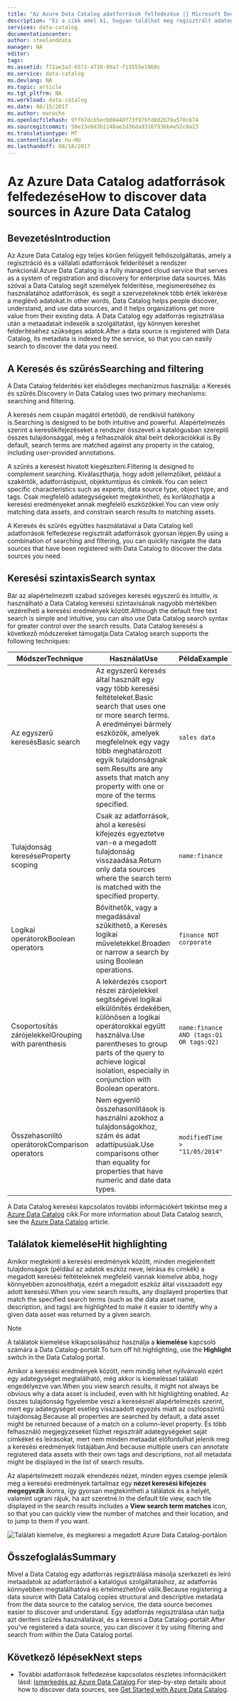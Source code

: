 ```yaml
---
title: "Az Azure Data Catalog adatforrások felfedezése |} Microsoft Docs"
description: "Ez a cikk emel ki, hogyan találhat meg regisztrált adategységeket az Azure Data Catalog, beleértve a Keresés és szűrés és az Azure Data Catalog-portál a találati kijelölő képességeivel."
services: data-catalog
documentationcenter: 
author: steelanddata
manager: NA
editor: 
tags: 
ms.assetid: f72ae3a3-6573-4710-89a7-f13555e1968c
ms.service: data-catalog
ms.devlang: NA
ms.topic: article
ms.tgt_pltfrm: NA
ms.workload: data-catalog
ms.date: 08/15/2017
ms.author: maroche
ms.openlocfilehash: 9ff67dcb5ecb00440f73f979fd8d2b79a570c674
ms.sourcegitcommit: 50e23e8d3b1148ae2d36dad3167936b4e52c8a23
ms.translationtype: MT
ms.contentlocale: hu-HU
ms.lasthandoff: 08/18/2017
---
```

# <a name="how-to-discover-data-sources-in-azure-data-catalog"></a><span data-ttu-id="bb6d0-103">Az Azure Data Catalog adatforrások felfedezése</span><span class="sxs-lookup"><span data-stu-id="bb6d0-103">How to discover data sources in Azure Data Catalog</span></span>
## <a name="introduction"></a><span data-ttu-id="bb6d0-104">Bevezetés</span><span class="sxs-lookup"><span data-stu-id="bb6d0-104">Introduction</span></span>
<span data-ttu-id="bb6d0-105">Az Azure Data Catalog egy teljes körűen felügyelt felhőszolgáltatás, amely a regisztráció és a vállalati adatforrások felderítését a rendszer funkcionál.</span><span class="sxs-lookup"><span data-stu-id="bb6d0-105">Azure Data Catalog is a fully managed cloud service that serves as a system of registration and discovery for enterprise data sources.</span></span> <span data-ttu-id="bb6d0-106">Más szóval a Data Catalog segít személyek felderítése, megismeréséhez és használatához adatforrások, és segít a szervezeteknek több érték lekérése a meglévő adatokat.</span><span class="sxs-lookup"><span data-stu-id="bb6d0-106">In other words, Data Catalog helps people discover, understand, and use data sources, and it helps organizations get more value from their existing data.</span></span> <span data-ttu-id="bb6d0-107">A Data Catalog egy adatforrás regisztrálása után a metaadatait indexelik a szolgáltatást, így könnyen kereshet felderítéséhez szükséges adatok.</span><span class="sxs-lookup"><span data-stu-id="bb6d0-107">After a data source is registered with Data Catalog, its metadata is indexed by the service, so that you can easily search to discover the data you need.</span></span>

## <a name="searching-and-filtering"></a><span data-ttu-id="bb6d0-108">A Keresés és szűrés</span><span class="sxs-lookup"><span data-stu-id="bb6d0-108">Searching and filtering</span></span>
<span data-ttu-id="bb6d0-109">A Data Catalog felderítési két elsődleges mechanizmus használja: a Keresés és szűrés.</span><span class="sxs-lookup"><span data-stu-id="bb6d0-109">Discovery in Data Catalog uses two primary mechanisms: searching and filtering.</span></span>

<span data-ttu-id="bb6d0-110">A keresés nem csupán magától értetődő, de rendkívül hatékony is.</span><span class="sxs-lookup"><span data-stu-id="bb6d0-110">Searching is designed to be both intuitive and powerful.</span></span> <span data-ttu-id="bb6d0-111">Alapértelmezés szerint a keresőkifejezéseket a rendszer összeveti a katalógusban szereplő összes tulajdonsággal, még a felhasználók által beírt dekorációkkal is.</span><span class="sxs-lookup"><span data-stu-id="bb6d0-111">By default, search terms are matched against any property in the catalog, including user-provided annotations.</span></span>

<span data-ttu-id="bb6d0-112">A szűrés a keresést hivatott kiegészíteni.</span><span class="sxs-lookup"><span data-stu-id="bb6d0-112">Filtering is designed to complement searching.</span></span> <span data-ttu-id="bb6d0-113">Kiválaszthatja, hogy adott jellemzőiket, például a szakértők, adatforrástípust, objektumtípus és címkék.</span><span class="sxs-lookup"><span data-stu-id="bb6d0-113">You can select specific characteristics such as experts, data source type, object type, and tags.</span></span> <span data-ttu-id="bb6d0-114">Csak megfelelő adategységeket megtekintheti, és korlátozhatja a keresési eredményeket annak megfelelő eszközökkel.</span><span class="sxs-lookup"><span data-stu-id="bb6d0-114">You can view only matching data assets, and constrain search results to matching assets.</span></span>

<span data-ttu-id="bb6d0-115">A Keresés és szűrés együttes használatával a Data Catalog kell adatforrások felfedezése regisztrált adatforrások gyorsan lépjen.</span><span class="sxs-lookup"><span data-stu-id="bb6d0-115">By using a combination of searching and filtering, you can quickly navigate the data sources that have been registered with Data Catalog to discover the data sources you need.</span></span>

## <a name="search-syntax"></a><span data-ttu-id="bb6d0-116">Keresési szintaxis</span><span class="sxs-lookup"><span data-stu-id="bb6d0-116">Search syntax</span></span>
<span data-ttu-id="bb6d0-117">Bár az alapértelmezett szabad szöveges keresés egyszerű és intuitív, is használható a Data Catalog keresési szintaxisának nagyobb mértékben vezérelheti a keresési eredmények között.</span><span class="sxs-lookup"><span data-stu-id="bb6d0-117">Although the default free text search is simple and intuitive, you can also use Data Catalog search syntax for greater control over the search results.</span></span> <span data-ttu-id="bb6d0-118">Data Catalog keresési a következő módszereket támogatja:</span><span class="sxs-lookup"><span data-stu-id="bb6d0-118">Data Catalog search supports the following techniques:</span></span>

| <span data-ttu-id="bb6d0-119">Módszer</span><span class="sxs-lookup"><span data-stu-id="bb6d0-119">Technique</span></span> | <span data-ttu-id="bb6d0-120">Használat</span><span class="sxs-lookup"><span data-stu-id="bb6d0-120">Use</span></span> | <span data-ttu-id="bb6d0-121">Példa</span><span class="sxs-lookup"><span data-stu-id="bb6d0-121">Example</span></span> |
| --- | --- | --- |
| <span data-ttu-id="bb6d0-122">Az egyszerű keresés</span><span class="sxs-lookup"><span data-stu-id="bb6d0-122">Basic search</span></span> |<span data-ttu-id="bb6d0-123">Az egyszerű keresés által használt egy vagy több keresési feltételeket.</span><span class="sxs-lookup"><span data-stu-id="bb6d0-123">Basic search that uses one or more search terms.</span></span> <span data-ttu-id="bb6d0-124">A eredményei bármely eszközök, amelyek megfelelnek egy vagy több meghatározott egyik tulajdonságnak sem.</span><span class="sxs-lookup"><span data-stu-id="bb6d0-124">Results are any assets that match any property with one or more of the terms specified.</span></span> |`sales data` |
| <span data-ttu-id="bb6d0-125">Tulajdonság keresése</span><span class="sxs-lookup"><span data-stu-id="bb6d0-125">Property scoping</span></span> |<span data-ttu-id="bb6d0-126">Csak az adatforrások, ahol a keresési kifejezés egyeztetve van-e a megadott tulajdonság visszaadása.</span><span class="sxs-lookup"><span data-stu-id="bb6d0-126">Return only data sources where the search term is matched with the specified property.</span></span> |`name:finance` |
| <span data-ttu-id="bb6d0-127">Logikai operátorok</span><span class="sxs-lookup"><span data-stu-id="bb6d0-127">Boolean operators</span></span> |<span data-ttu-id="bb6d0-128">Bővíthetők, vagy a megadásával szűkíthető, a Keresés logikai műveletekkel.</span><span class="sxs-lookup"><span data-stu-id="bb6d0-128">Broaden or narrow a search by using Boolean operations.</span></span> |`finance NOT corporate` |
| <span data-ttu-id="bb6d0-129">Csoportosítás zárójelekkel</span><span class="sxs-lookup"><span data-stu-id="bb6d0-129">Grouping with parenthesis</span></span> |<span data-ttu-id="bb6d0-130">A lekérdezés csoport részei zárójelekkel segítségével logikai elkülönítés érdekében, különösen a logikai operátorokkal együtt használva.</span><span class="sxs-lookup"><span data-stu-id="bb6d0-130">Use parentheses to group parts of the query to achieve logical isolation, especially in conjunction with Boolean operators.</span></span> |`name:finance AND (tags:Q1 OR tags:Q2)` |
| <span data-ttu-id="bb6d0-131">Összehasonlító operátorok</span><span class="sxs-lookup"><span data-stu-id="bb6d0-131">Comparison operators</span></span> |<span data-ttu-id="bb6d0-132">Nem egyenlő összehasonlítások is használni azokhoz a tulajdonságokhoz, szám és adat adattípusúak.</span><span class="sxs-lookup"><span data-stu-id="bb6d0-132">Use comparisons other than equality for properties that have numeric and date data types.</span></span> |`modifiedTime > "11/05/2014"` |

<span data-ttu-id="bb6d0-133">A Data Catalog keresési kapcsolatos további információkért tekintse meg a [Azure Data Catalog](https://msdn.microsoft.com/library/azure/mt267594.aspx) cikk.</span><span class="sxs-lookup"><span data-stu-id="bb6d0-133">For more information about Data Catalog search, see the [Azure Data Catalog](https://msdn.microsoft.com/library/azure/mt267594.aspx) article.</span></span>

## <a name="hit-highlighting"></a><span data-ttu-id="bb6d0-134">Találatok kiemelése</span><span class="sxs-lookup"><span data-stu-id="bb6d0-134">Hit highlighting</span></span>
<span data-ttu-id="bb6d0-135">Amikor megtekinti a keresési eredmények között, minden megjelenített tulajdonságok (például az adatok eszköz neve, leírása és címkék) a megadott keresési feltételeknek megfelelő vannak kiemelve abba, hogy könnyebben azonosíthatja, ezért a megadott eszköz által visszaadott egy adott keresési.</span><span class="sxs-lookup"><span data-stu-id="bb6d0-135">When you view search results, any displayed properties that match the specified search terms (such as the data asset name, description, and tags) are highlighted to make it easier to identify why a given data asset was returned by a given search.</span></span>

> [!NOTE]
> <span data-ttu-id="bb6d0-136">A találatok kiemelése kikapcsolásához használja a **kiemelése** kapcsoló számára a Data Catalog-portált.</span><span class="sxs-lookup"><span data-stu-id="bb6d0-136">To turn off hit highlighting, use the **Highlight** switch in the Data Catalog portal.</span></span>
>
>

<span data-ttu-id="bb6d0-137">Amikor a keresési eredmények között, nem mindig lehet nyilvánvaló ezért egy adategységet megtalálható, még akkor is kiemeléssel találati engedélyezve van.</span><span class="sxs-lookup"><span data-stu-id="bb6d0-137">When you view search results, it might not always be obvious why a data asset is included, even with hit highlighting enabled.</span></span> <span data-ttu-id="bb6d0-138">Az összes tulajdonság figyelembe veszi a keresésnél alapértelmezés szerint, mert egy adategységet esetleg visszaadott egyezés miatt az oszlopszintű tulajdonság.</span><span class="sxs-lookup"><span data-stu-id="bb6d0-138">Because all properties are searched by default, a data asset might be returned because of a match on a column-level property.</span></span> <span data-ttu-id="bb6d0-139">És több felhasználó megjegyzéseket fűzhet regisztrált adategységeket saját címkéket és leírásokat, mert nem minden metaadat előfordulhat jelenik meg a keresési eredmények listájában.</span><span class="sxs-lookup"><span data-stu-id="bb6d0-139">And because multiple users can annotate registered data assets with their own tags and descriptions, not all metadata might be displayed in the list of search results.</span></span>

<span data-ttu-id="bb6d0-140">Az alapértelmezett mozaik elrendezés nézet, minden egyes csempe jelenik meg a keresési eredmények tartalmaz egy **nézet keresési kifejezés megegyezik** ikonra, így gyorsan megtekintheti a találatok és a helyét, valamint ugrani rájuk, ha azt szeretné.</span><span class="sxs-lookup"><span data-stu-id="bb6d0-140">In the default tile view, each tile displayed in the search results includes a **View search term matches** icon, so that you can quickly view the number of matches and their location, and to jump to them if you want.</span></span>

 ![Találati kiemelve, és megkeresi a megadott Azure Data Catalog-portálon](./media/data-catalog-how-to-discover/search-matches.png)

## <a name="summary"></a><span data-ttu-id="bb6d0-142">Összefoglalás</span><span class="sxs-lookup"><span data-stu-id="bb6d0-142">Summary</span></span>
<span data-ttu-id="bb6d0-143">Mivel a Data Catalog egy adatforrás regisztrálása másolja szerkezeti és leíró metaadatok az adatforrásból a katalógus szolgáltatáshoz, az adatforrás könnyebben megtalálhatóvá és értelmezhetővé válik.</span><span class="sxs-lookup"><span data-stu-id="bb6d0-143">Because registering a data source with Data Catalog copies structural and descriptive metadata from the data source to the catalog service, the data source becomes easier to discover and understand.</span></span> <span data-ttu-id="bb6d0-144">Egy adatforrás regisztrálása után tudja azt deríteni szűrés használatával, és a keresni a Data Catalog-portált.</span><span class="sxs-lookup"><span data-stu-id="bb6d0-144">After you've registered a data source, you can discover it by using filtering and search from within the Data Catalog portal.</span></span>

## <a name="next-steps"></a><span data-ttu-id="bb6d0-145">Következő lépések</span><span class="sxs-lookup"><span data-stu-id="bb6d0-145">Next steps</span></span>
* <span data-ttu-id="bb6d0-146">További adatforrások felfedezése kapcsolatos részletes információkért lásd: [Ismerkedés az Azure Data Catalog](data-catalog-get-started.md).</span><span class="sxs-lookup"><span data-stu-id="bb6d0-146">For step-by-step details about how to discover data sources, see [Get Started with Azure Data Catalog](data-catalog-get-started.md).</span></span>
